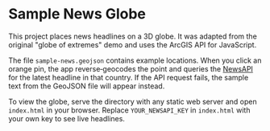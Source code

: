 # Sample News Globe

This project places news headlines on a 3D globe. It was adapted from the original "globe of extremes" demo and uses the ArcGIS API for JavaScript.

The file `sample-news.geojson` contains example locations. When you click an orange pin, the app reverse‑geocodes the point and queries the [NewsAPI](https://newsapi.org/) for the latest headline in that country. If the API request fails, the sample text from the GeoJSON file will appear instead.

To view the globe, serve the directory with any static web server and open `index.html` in your browser. Replace `YOUR_NEWSAPI_KEY` in `index.html` with your own key to see live headlines.
